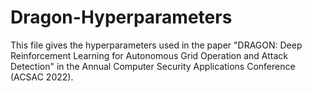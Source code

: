 # Dragon-Hyperparameters

This file gives the hyperparameters used in the paper "DRAGON: Deep Reinforcement Learning for Autonomous Grid Operation and Attack Detection" in the Annual Computer Security Applications Conference (ACSAC 2022).
